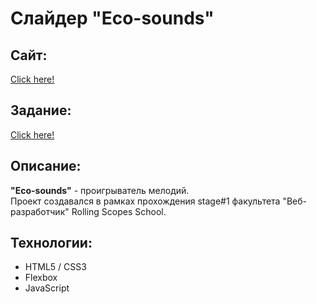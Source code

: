 # Слайдер "Eco-sounds"
## Сайт:
[Click here!](https://kybikn.github.io/eco-sounds/eco-sounds/)

## Задание:
[Click here!](https://github.com/rolling-scopes-school/tasks/blob/master/tasks/js30%23/js30-1.md)

## Описание:
**"Eco-sounds"** - проигрыватель мелодий.<br>
Проект создавался в рамках прохождения stage#1 факультета "Веб-разработчик" Rolling Scopes School.<br>

## Технологии:
- HTML5 / CSS3
- Flexbox
- JavaScript